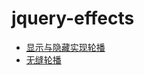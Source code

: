# jquery-effects
* [显示与隐藏实现轮播](https://kylincat.github.io/jquery-effects/轮播图(显示与隐藏)/index.html)
* [无缝轮播](https://kylincat.github.io/jquery-effects/轮播图（无缝轮播）/index.html)